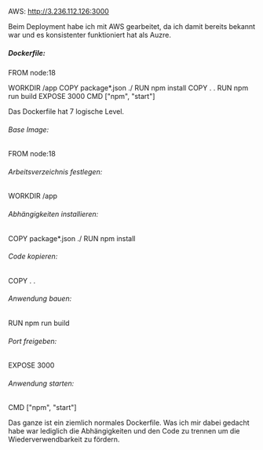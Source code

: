 AWS: http://3.236.112.126:3000

Beim Deployment habe ich mit AWS gearbeitet, da ich damit bereits bekannt war und es konsistenter funktioniert hat als Auzre.


##### Dockerfile:

FROM node:18

WORKDIR /app
COPY package*.json ./
RUN npm install
COPY . .
RUN npm run build
EXPOSE 3000
CMD ["npm", "start"]


Das Dockerfile hat 7 logische Level. 


###### Base Image: 
FROM node:18

###### Arbeitsverzeichnis festlegen:
WORKDIR /app

###### Abhängigkeiten installieren:
COPY package*.json ./
RUN npm install

###### Code kopieren:
COPY . .

###### Anwendung bauen:
RUN npm run build

###### Port freigeben:
EXPOSE 3000

###### Anwendung starten:
CMD ["npm", "start"]


Das ganze ist ein ziemlich normales Dockerfile. Was ich mir dabei gedacht habe war lediglich die Abhängigkeiten und den Code zu trennen um die Wiederverwendbarkeit zu fördern.
